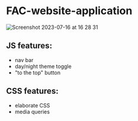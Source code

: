 # FAC-website-application
 
![Screenshot 2023-07-16 at 16 28 31](https://github.com/pr-maryanarty/FAC-website-application/assets/83182253/dd4c6767-8f97-4ab7-96d6-cc0a2da11823)



## JS features: 
 - nav bar
 - day/night theme toggle
 - "to the top" button
## CSS features:
 - elaborate CSS
 - media queries
